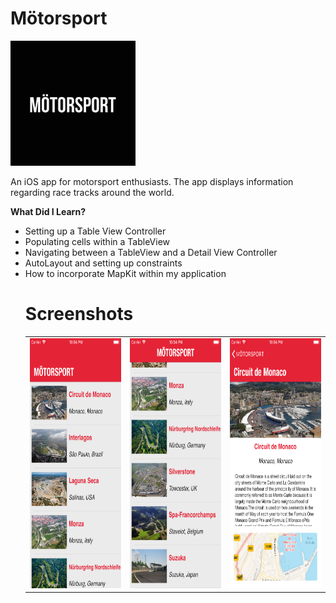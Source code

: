 # Mötorsport

<img src = "appicon.png" height = 200 width = 200>

An iOS app for motorsport enthusiasts. The app displays information regarding race tracks around the world.

<b> What Did I Learn? </b>
<ul> 
<li> Setting up a Table View Controller </li>
<li> Populating cells within a TableView </li>
<li> Navigating between a TableView and a Detail View Controller </li>
<li> AutoLayout and setting up constraints </li>
<li> How to incorporate MapKit within my application </li>

# Screenshots
<table>
<tr>
<td> <img src = "screen1.png" height = 400 width = 230> </td>
<td> <img src = "screen2.png" height = 400 width = 230> </td>
<td> <img src = "screen3.png" height = 400 width = 230> </td>
</tr>
</table

